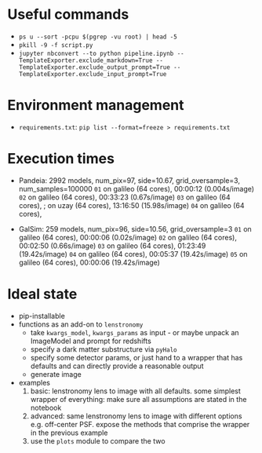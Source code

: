 # Useful commands

* `ps u --sort -pcpu $(pgrep -vu root) | head -5`
* `pkill -9 -f script.py`
* `jupyter nbconvert --to python pipeline.ipynb --TemplateExporter.exclude_markdown=True --TemplateExporter.exclude_output_prompt=True --TemplateExporter.exclude_input_prompt=True`

# Environment management

* `requirements.txt`: `pip list --format=freeze > requirements.txt`

# Execution times

* Pandeia: 2992 models, num_pix=97, side=10.67, grid_oversample=3, num_samples=100000
  `01` on galileo (64 cores), 00:00:12 (0.004s/image)
  `02` on galileo (64 cores), 00:33:23 (0.67s/image)
  `03` on galileo (64 cores), ; on uzay (64 cores), 13:16:50 (15.98s/image)
  `04` on galileo (64 cores),

* GalSim: 259 models, num_pix=96, side=10.56, grid_oversample=3
  `01` on galileo (64 cores), 00:00:06 (0.02s/image)
  `02` on galileo (64 cores), 00:02:50 (0.66s/image)
  `03` on galileo (64 cores), 01:23:49 (19.42s/image)
  `04` on galileo (64 cores), 00:05:37 (19.42s/image)
  `05` on galileo (64 cores), 00:00:06 (19.42s/image)

# Ideal state

* pip-installable
* functions as an add-on to `lenstronomy`
    * take `kwargs_model`, `kwargs_params` as input - or maybe unpack an ImageModel and prompt for redshifts
    * specify a dark matter substructure via `pyHalo`
    * specify some detector params, or just hand to a wrapper that has defaults and can directly provide a reasonable
      output
    * generate image
* examples
    1. basic: lenstronomy lens to image with all defaults. some simplest wrapper of everything: make sure all
       assumptions are stated in the notebook
    2. advanced: same lenstronomy lens to image with different options e.g. off-center PSF. expose the methods that
       comprise the wrapper in the previous example
    3. use the `plots` module to compare the two
